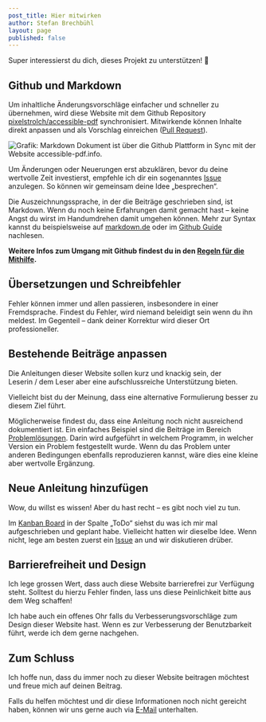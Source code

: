 ```yaml
---
post_title: Hier mitwirken
author: Stefan Brechbühl
layout: page
published: false
---
```

Super interessierst du dich, dieses Projekt zu unterstützen! 🎉

## Github und Markdown

Um inhaltliche Änderungsvorschläge einfacher und schneller zu übernehmen, wird diese Website mit dem Github Repository [pixelstrolch/accessible-pdf](https://github.com/pixelstrolch/accessible-pdf) synchronisiert. Mitwirkende können Inhalte direkt anpassen und als Vorschlag  einreichen ([Pull Request](https://github.com/pixelstrolch/accessible-pdf/pulls)).

![Grafik: Markdown Dokument ist über die Github Plattform in Sync mit der Website accessible-pdf.info.](https://accessible-pdf.info/content/uploads/homepage-teaser-sync.png)

Um Änderungen oder Neuerungen erst abzuklären, bevor du deine wertvolle Zeit investierst, empfehle ich dir ein sogenanntes [Issue](https://github.com/pixelstrolch/accessible-pdf/issues) anzulegen. So können wir gemeinsam deine Idee „besprechen“.

Die Auszeichnungssprache, in der die Beiträge geschrieben sind, ist Markdown. Wenn du noch keine Erfahrungen damit gemacht hast – keine Angst du wirst im Handumdrehen damit umgehen können. Mehr zur Syntax kannst du beispielsweise auf [markdown.de](https://markdown.de) oder im [Github Guide](https://guides.github.com/features/mastering-markdown/) nachlesen.

**Weitere Infos zum Umgang mit Github findest du in den [Regeln für die Mithilfe](https://github.com/pixelstrolch/accessible-pdf/blob/master/CONTRIBUTING.md#regeln-für-die-mithilfe).** 

## Übersetzungen und Schreibfehler

Fehler können immer und allen passieren, insbesondere in einer Fremdsprache. Findest du Fehler, wird niemand beleidigt sein wenn du ihn meldest. Im Gegenteil – dank deiner Korrektur wird dieser Ort professioneller.

## Bestehende Beiträge anpassen

Die Anleitungen dieser Website sollen kurz und knackig sein, der Leserin / dem Leser aber eine aufschlussreiche Unterstützung bieten.

Vielleicht bist du der Meinung, dass eine alternative Formulierung besser zu diesem Ziel führt.

Möglicherweise findest du, dass eine Anleitung noch nicht ausreichend dokumentiert ist. Ein einfaches Beispiel sind die Beiträge im Bereich [Problemlösungen](https://accessible-pdf.info/de/tutorials/). Darin wird aufgeführt in welchem Programm, in welcher Version ein Problem festgestellt wurde. Wenn du das Problem unter anderen Bedingungen ebenfalls reproduzieren kannst, wäre dies eine kleine aber wertvolle Ergänzung.

## Neue Anleitung hinzufügen

Wow, du willst es wissen! Aber du hast recht – es gibt noch viel zu tun.

Im [Kanban Board](https://github.com/pixelstrolch/accessible-pdf/projects/1) in der Spalte „ToDo“ siehst du was ich mir mal aufgeschrieben und geplant habe. Vielleicht hatten wir dieselbe Idee. Wenn nicht, lege am besten zuerst ein [Issue](https://github.com/pixelstrolch/accessible-pdf/issues) an und wir diskutieren drüber.

## Barrierefreiheit und Design

Ich lege grossen Wert, dass auch diese Website barrierefrei zur Verfügung steht. Solltest du hierzu Fehler finden, lass uns diese Peinlichkeit bitte aus dem Weg schaffen!

Ich habe auch ein offenes Ohr falls du Verbesserungsvorschläge zum Design dieser Website hast. Wenn es zur Verbesserung der Benutzbarkeit führt, werde ich dem gerne nachgehen. 

## Zum Schluss

Ich hoffe nun, dass du immer noch zu dieser Website beitragen möchtest und freue mich auf deinen Beitrag.

Falls du helfen möchtest und dir diese Informationen noch nicht gereicht haben, können wir uns gerne auch via [E-Mail](mailto:mail@accessible-pdf.info) unterhalten.